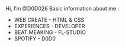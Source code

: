 Hi, I’m @D0D026
      Basic information about me :

- WEB CREATE - HTML & CSS
- EXPERIENCES - DEVELOPER
- BEAT MEAKING - FL-STUDIO
- SPOTIFY - D0D0
